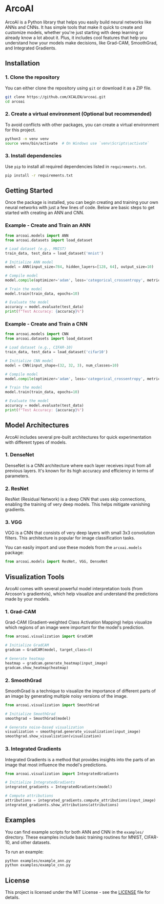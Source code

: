 # **ArcoAI**

ArcoAI is a Python library that helps you easily build neural networks like ANNs and CNNs. It has simple tools that make it quick to create and customize models, whether you're just starting with deep learning or already know a lot about it. Plus, it includes cool features that help you understand how your models make decisions, like Grad-CAM, SmoothGrad, and Integrated Gradients.

## **Installation**

### 1. **Clone the repository**

You can either clone the repository using `git` or download it as a ZIP file.

```bash
git clone https://github.com/XCALEN/arcoai.git
cd arcoai
```

### 2. **Create a virtual environment (Optional but recommended)**

To avoid conflicts with other packages, you can create a virtual environment for this project.

```bash
python3 -m venv venv
source venv/bin/activate  # On Windows use `venv\Scripts\activate`
```

### 3. **Install dependencies**

Use `pip` to install all required dependencies listed in `requirements.txt`.

```bash
pip install -r requirements.txt
```
## **Getting Started**

Once the package is installed, you can begin creating and training your own neural networks with just a few lines of code. Below are basic steps to get started with creating an ANN and CNN.

### **Example - Create and Train an ANN**

```python
from arcoai.models import ANN
from arcoai.datasets import load_dataset

# Load dataset (e.g., MNIST)
train_data, test_data = load_dataset('mnist')

# Initialize ANN model
model = ANN(input_size=784, hidden_layers=[128, 64], output_size=10)

# Compile model
model.compile(optimizer='adam', loss='categorical_crossentropy', metrics=['accuracy'])

# Train the model
model.train(train_data, epochs=10)

# Evaluate the model
accuracy = model.evaluate(test_data)
print(f"Test Accuracy: {accuracy}%")
```

### **Example - Create and Train a CNN**

```python
from arcoai.models import CNN
from arcoai.datasets import load_dataset

# Load dataset (e.g., CIFAR-10)
train_data, test_data = load_dataset('cifar10')

# Initialize CNN model
model = CNN(input_shape=(32, 32, 3), num_classes=10)

# Compile model
model.compile(optimizer='adam', loss='categorical_crossentropy', metrics=['accuracy'])

# Train the model
model.train(train_data, epochs=10)

# Evaluate the model
accuracy = model.evaluate(test_data)
print(f"Test Accuracy: {accuracy}%")
```

## **Model Architectures**

ArcoAI includes several pre-built architectures for quick experimentation with different types of models.

### **1. DenseNet**

DenseNet is a CNN architecture where each layer receives input from all previous layers. It's known for its high accuracy and efficiency in terms of parameters.

### **2. ResNet**

ResNet (Residual Network) is a deep CNN that uses skip connections, enabling the training of very deep models. This helps mitigate vanishing gradients.

### **3. VGG**

VGG is a CNN that consists of very deep layers with small 3x3 convolution filters. This architecture is popular for image classification tasks.

You can easily import and use these models from the `arcoai.models` package:

```python
from arcoai.models import ResNet, VGG, DenseNet
```

## **Visualization Tools**

ArcoAI comes with several powerful model interpretation tools (from Arcoson's gradientvis), which help visualize and understand the predictions made by your models.

### **1. Grad-CAM**

Grad-CAM (Gradient-weighted Class Activation Mapping) helps visualize which regions of an image were important for the model's prediction. 

```python
from arcoai.visualization import GradCAM

# Initialize GradCAM
gradcam = GradCAM(model, target_class=0)

# Generate heatmap
heatmap = gradcam.generate_heatmap(input_image)
gradcam.show_heatmap(heatmap)
```

### **2. SmoothGrad**

SmoothGrad is a technique to visualize the importance of different parts of an image by generating multiple noisy versions of the image.

```python
from arcoai.visualization import SmoothGrad

# Initialize SmoothGrad
smoothgrad = SmoothGrad(model)

# Generate noise-based visualization
visualization = smoothgrad.generate_visualization(input_image)
smoothgrad.show_visualization(visualization)
```

### **3. Integrated Gradients**

Integrated Gradients is a method that provides insights into the parts of an image that most influence the model's predictions.

```python
from arcoai.visualization import IntegratedGradients

# Initialize IntegratedGradients
integrated_gradients = IntegratedGradients(model)

# Compute attributions
attributions = integrated_gradients.compute_attributions(input_image)
integrated_gradients.show_attributions(attributions)
```

## **Examples**

You can find example scripts for both ANN and CNN in the `examples/` directory. These examples include basic training routines for MNIST, CIFAR-10, and other datasets.

To run an example:

```bash
python examples/example_ann.py
python examples/example_cnn.py
```

## **License**

This project is licensed under the MIT License - see the [LICENSE](LICENSE) file for details.
